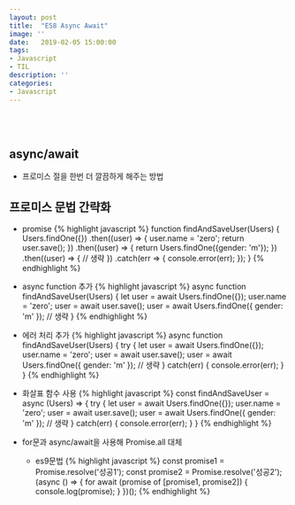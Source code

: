 ```yaml
---
layout: post
title:  "ES8 Async Await"
image: ''
date:   2019-02-05 15:00:00
tags:
- Javascript
- TIL
description: ''
categories:
- Javascript
---
```


<br/>
<br/>

## async/await
- 프로미스 절을 한번 더 깔끔하게 해주는 방법

## 프로미스 문법 간략화
- promise
{% highlight javascript %}
    function findAndSaveUser(Users) {
        Users.findOne({})
            .then((user) => {
                user.name = 'zero';
                return user.save();
            })
            .then((user) => {
                return Users.findOne({gender: 'm'});
            })
            .then((user) => {
                // 생략
            })
            .catch(err => {
                console.error(err);
            });
    }
{% endhighlight %}

- async function 추가
{% highlight javascript %}
    async function findAndSaveUser(Users) {
        let user = await Users.findOne({});
        user.name = 'zero';
        user = await user.save();
        user = await Users.findOne({ gender: 'm' });
        // 생략
    }
{% endhighlight %}

- 에러 처리 추가
{% highlight javascript %}
    async function findAndSaveUser(Users) {
        try {
            let user = await Users.findOne({});
            user.name = 'zero';
            user = await user.save();
            user = await Users.findOne({ gender: 'm' });
            // 생략
        } catch(err) {
            console.error(err);
        }
    }
{% endhighlight %}

- 화살표 함수 사용
{% highlight javascript %}
    const findAndSaveUser = async (Users) => {
        try {
            let user = await Users.findOne({});
            user.name = 'zero';
            user = await user.save();
            user = await Users.findOne({ gender: 'm' });
            // 생략
        } catch(err) {
            console.error(err);
        }
    }
{% endhighlight %}

- for문과 async/await을 사용해 Promise.all 대체
    - es9문법
{% highlight javascript %}
    const promise1 = Promise.resolve('성공1');
    const promise2 = Promise.resolve('성공2');
    (async () => {
        for await (promise of [promise1, promise2]) {
            console.log(promise);
        }
    })();
{% endhighlight %}